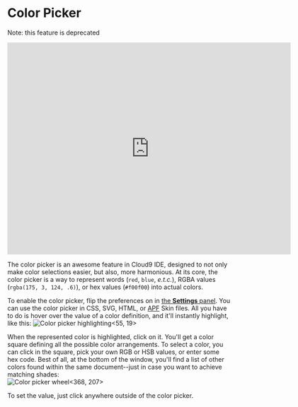 # Color Picker

Note: this feature is deprecated

<div class="video-container">
<iframe width="640" height="480" src="https://www.youtube.com/embed/T0FAFF6fQi4" frameborder="0" allowfullscreen></iframe>
</div>

The color picker is an awesome feature in Cloud9 IDE, designed to not only make color selections easier, but also, more harmonious. At its core, the color picker is a way to represent words (`red`, `blue`, _e.t.c._), RGBA values (`rgba(175, 3, 124, .6)`), or hex values (`#f00f00`) into actual colors. 

To enable the color picker, flip the preferences on in [the **Settings** panel](./ide_preferences.html). You can use the color picker in CSS, SVG, HTML, or [APF](http://apf.ajax.org) Skin files. All you have to do is hover over the value of a color definition, and it'll instantly highlight, like this: ![Color picker highlighting](./resources/images/colorPickerHighlight.png)<55, 19>

When the represented color is highlighted, click on it. You'll get a color square defining all the possible color arrangements. To select a color, you can click in the square, pick your own RGB or HSB values, or enter some hex code. Best of all, at the bottom of the window, you'll find a list of other colors found within the same document--just in case you want to achieve matching shades:  
![Color picker wheel](./resources/images/colorPickerWheel.png)<368, 207>

To set the value, just click anywhere outside of the color picker.